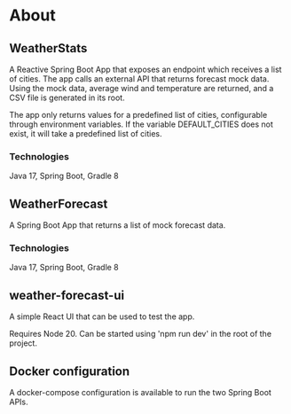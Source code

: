 # About

## WeatherStats

A Reactive Spring Boot App that exposes an endpoint which receives a list of cities.
The app calls an external API that returns forecast mock data. Using the mock data, average
wind and temperature are returned, and a CSV file is generated in its root.

The app only returns values for a predefined list of cities, configurable through environment variables.
If the variable DEFAULT_CITIES does not exist, it will take a predefined list of cities.

### Technologies
Java 17, Spring Boot, Gradle 8

## WeatherForecast
A Spring Boot App that returns a list of mock forecast data.

### Technologies
Java 17, Spring Boot, Gradle 8

## weather-forecast-ui
A simple React UI that can be used to test the app.

Requires Node 20. Can be started using 'npm run dev' in the root of the project.


## Docker configuration
A docker-compose configuration is available to run the two Spring Boot APIs.
